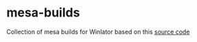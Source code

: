 # mesa-builds

Collection of mesa builds for Winlator based on this [source code](https://gitlab.freedesktop.org/Pipetto-crypto/mesa)


